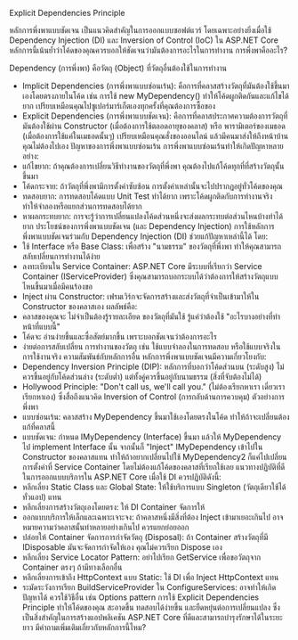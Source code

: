 Explicit Dependencies Principle 

หลักการพึ่งพาแบบชัดเจน เป็นแนวคิดสำคัญในการออกแบบซอฟต์แวร์ โดยเฉพาะอย่างยิ่งเมื่อใช้ Dependency Injection (DI) และ Inversion of Control (IoC) ใน ASP.NET Core หลักการนี้เน้นย้ำว่าโค้ดของคุณควรบอกให้ชัดเจนว่ามันต้องการอะไรในการทำงาน
การพึ่งพาคืออะไร?

Dependency (การพึ่งพา) คือวัตถุ (Object) ที่วัตถุอื่นต้องใช้ในการทำงาน
 * Implicit Dependencies (การพึ่งพาแบบซ่อนเร้น): คือการที่คลาสสร้างวัตถุที่มันต้องใช้ขึ้นมาเองโดยตรงภายในโค้ด เช่น การใช้ new MyDependency() ทำให้โค้ดผูกติดกันและแก้ไขได้ยาก เปรียบเหมือนคุณไปซูเปอร์มาร์เก็ตเองทุกครั้งที่คุณต้องการซื้อของ
 * Explicit Dependencies (การพึ่งพาแบบชัดเจน): คือการที่คลาสประกาศความต้องการวัตถุที่มันต้องใช้ผ่าน Constructor (เมื่อต้องการใช้ตลอดอายุของคลาส) หรือ พารามิเตอร์ของเมธอด (เมื่อต้องการใช้แค่ในเมธอดนั้นๆ) เปรียบเหมือนคุณสั่งของออนไลน์ แล้วมีคนมาส่งให้ถึงหน้าบ้าน คุณไม่ต้องไปเอง
ปัญหาของการพึ่งพาแบบซ่อนเร้น
การพึ่งพาแบบซ่อนเร้นทำให้เกิดปัญหาหลายอย่าง:
 * แก้ไขยาก: ถ้าคุณต้องการเปลี่ยนวิธีทำงานของวัตถุที่พึ่งพา คุณต้องไปแก้โค้ดทุกที่ที่สร้างวัตถุนั้นขึ้นมา
 * โค้ดกระจาย: ถ้าวัตถุที่พึ่งพามีการตั้งค่าซับซ้อน การตั้งค่าเหล่านั้นจะไปปรากฏอยู่ทั่วโค้ดของคุณ
 * ทดสอบยาก: การทดสอบโค้ดแบบ Unit Test ทำได้ยาก เพราะโค้ดผูกติดกับการทำงานจริง ทำให้จำลองหรือแยกส่วนการทดสอบได้ยาก
 * หาผลกระทบยาก: การจะรู้ว่าการเปลี่ยนแปลงโค้ดส่วนหนึ่งจะส่งผลกระทบต่อส่วนไหนบ้างทำได้ยาก
ประโยชน์ของการพึ่งพาแบบชัดเจน (และ Dependency Injection)
การใช้หลักการพึ่งพาแบบชัดเจนร่วมกับ Dependency Injection (DI) ช่วยแก้ปัญหาเหล่านี้ได้ โดย:
 * ใช้ Interface หรือ Base Class: เพื่อสร้าง "นามธรรม" ของวัตถุที่พึ่งพา ทำให้คุณสามารถสลับเปลี่ยนการทำงานได้ง่าย
 * ลงทะเบียนใน Service Container: ASP.NET Core มีระบบที่เรียกว่า Service Container (IServiceProvider) ซึ่งคุณสามารถบอกระบบได้ว่าต้องการให้สร้างวัตถุแบบไหนขึ้นมาเมื่อมีคนร้องขอ
 * Inject ผ่าน Constructor: เฟรมเวิร์กจะจัดการสร้างและส่งวัตถุที่จำเป็นเข้ามาให้ใน Constructor ของคลาสเอง
ผลลัพธ์คือ:
 * คลาสของคุณจะ ไม่จำเป็นต้องรู้รายละเอียด ของวัตถุที่มันใช้ รู้แค่ว่าต้องใช้ "อะไรบางอย่างที่ทำหน้าที่แบบนี้"
 * โค้ดจะ อ่านง่ายขึ้นและซื่อสัตย์มากขึ้น เพราะบอกชัดเจนว่าต้องการอะไร
 * ง่ายต่อการสลับเปลี่ยน การทำงานของวัตถุ เช่น ใช้แบบจำลองในการทดสอบ หรือใช้แบบจริงในการใช้งานจริง
ความสัมพันธ์กับหลักการอื่น
หลักการพึ่งพาแบบชัดเจนมีความเกี่ยวโยงกับ:
 * Dependency Inversion Principle (DIP): หลักการที่บอกว่าโค้ดส่วนบน (ระดับสูง) ไม่ควรขึ้นอยู่กับโค้ดส่วนล่าง (ระดับต่ำ) แต่ทั้งคู่ควรขึ้นอยู่กับนามธรรม (สิ่งที่จับต้องไม่ได้)
 * Hollywood Principle: "Don't call us, we'll call you." (ไม่ต้องเรียกหาเรา เดี๋ยวเราเรียกหาเอง) ซึ่งสื่อถึงแนวคิด Inversion of Control (การกลับด้านการควบคุม)
ตัวอย่างการพึ่งพา
 * แบบซ่อนเร้น: คลาสสร้าง MyDependency ขึ้นมาใช้เองโดยตรงในโค้ด ทำให้ถ้าจะเปลี่ยนต้องแก้ที่คลาสนี้
 * แบบชัดเจน: กำหนด IMyDependency (Interface) ขึ้นมา แล้วให้ MyDependency ไป implement Interface นั้น จากนั้นก็ "Inject" IMyDependency เข้าไปใน Constructor ของคลาสแทน ทำให้ถ้าอยากเปลี่ยนไปใช้ MyDependency2 ก็แค่ไปเปลี่ยนการตั้งค่าที่ Service Container โดยไม่ต้องแก้โค้ดของคลาสที่เรียกใช้เลย
แนวทางปฏิบัติที่ดีในการออกแบบบริการใน ASP.NET Core
เมื่อใช้ DI ควรปฏิบัติดังนี้:
 * หลีกเลี่ยง Static Class และ Global State: ให้ใช้บริการแบบ Singleton (วัตถุเดียวใช้ได้ทั่วแอป) แทน
 * หลีกเลี่ยงการสร้างวัตถุเองโดยตรง: ให้ DI Container จัดการให้
 * ออกแบบบริการให้เล็กและเฉพาะเจาะจง: ถ้าคลาสหนึ่งมีสิ่งที่ต้อง Inject เข้ามาเยอะเกินไป อาจหมายความว่าคลาสนั้นทำหลายอย่างเกินไป ควรแยกย่อยออก
 * ปล่อยให้ Container จัดการการกำจัดวัตถุ (Disposal): ถ้า Container สร้างวัตถุที่มี IDisposable มันจะจัดการกำจัดให้เอง คุณไม่ควรเรียก Dispose เอง
 * หลีกเลี่ยง Service Locator Pattern: อย่าไปเรียก GetService เพื่อขอวัตถุจาก Container ตรงๆ ถ้ามีทางเลือกอื่น
 * หลีกเลี่ยงการเข้าถึง HttpContext แบบ Static: ใช้ DI เพื่อ Inject HttpContext แทน
 * ระมัดระวังการเรียก BuildServiceProvider ใน ConfigureServices: อาจทำให้เกิดปัญหาได้ ควรใช้วิธีอื่น เช่น Options pattern
การใช้ Explicit Dependencies Principle ทำให้โค้ดของคุณ สะอาดขึ้น ทดสอบได้ง่ายขึ้น และยืดหยุ่นต่อการเปลี่ยนแปลง ซึ่งเป็นสิ่งสำคัญในการสร้างแอปพลิเคชัน ASP.NET Core ที่ดีและสามารถบำรุงรักษาได้ในระยะยาว
มีคำถามเพิ่มเติมเกี่ยวกับหลักการนี้ไหม?
